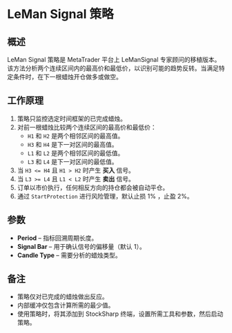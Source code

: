 # LeMan Signal 策略

## 概述

LeMan Signal 策略是 MetaTrader 平台上 LeManSignal 专家顾问的移植版本。该方法分析两个连续区间内的最高价和最低价，以识别可能的趋势反转。当满足特定条件时，在下一根蜡烛开仓做多或做空。

## 工作原理

1. 策略只监控选定时间框架的已完成蜡烛。
2. 对前一根蜡烛比较两个连续区间的最高价和最低价：
   - `H1` 和 `H2` 是两个相邻区间的最高值。
   - `H3` 和 `H4` 是下一对区间的最高值。
   - `L1` 和 `L2` 是两个相邻区间的最低值。
   - `L3` 和 `L4` 是下一对区间的最低值。
3. 当 `H3 <= H4` 且 `H1 > H2` 时产生 **买入** 信号。
4. 当 `L3 >= L4` 且 `L1 < L2` 时产生 **卖出** 信号。
5. 订单以市价执行，任何相反方向的持仓都会被自动平仓。
6. 通过 `StartProtection` 进行风险管理，默认止损 1% ，止盈 2%。

## 参数

- **Period** – 指标回溯周期长度。
- **Signal Bar** – 用于确认信号的偏移量（默认 1）。
- **Candle Type** – 需要分析的蜡烛类型。

## 备注

- 策略仅对已完成的蜡烛做出反应。
- 内部缓冲仅包含计算所需的最少值。
- 使用策略时，将其添加到 StockSharp 终端，设置所需工具和参数，然后启动策略。

